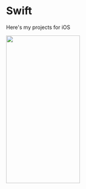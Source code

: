 # Swift
Here's my projects for iOS

<img src="https://github.com/MatveyGarbuzov/Swift/blob/main/Project1/Example.gif" width="200" height="400" /> 

